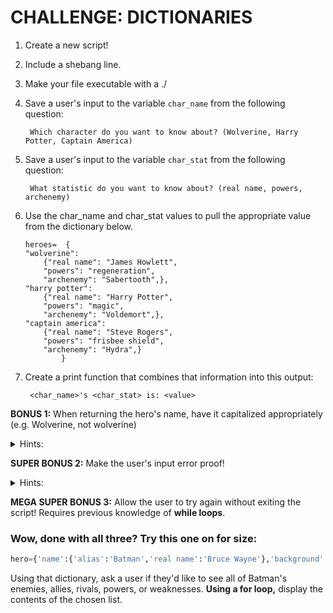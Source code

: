 # CHALLENGE: DICTIONARIES

1. Create a new script!

0. Include a shebang line.

0. Make your file executable with a ./

0. Save a user's input to the variable `char_name` from the following question:

        Which character do you want to know about? (Wolverine, Harry Potter, Captain America)

0. Save a user's input to the variable `char_stat` from the following question:

        What statistic do you want to know about? (real name, powers, archenemy)

0. Use the char_name and char_stat values to pull the appropriate value from the dictionary below.

    ```
    heroes=  {
    "wolverine":
        {"real name": "James Howlett",
        "powers": "regeneration",
        "archenemy": "Sabertooth",},
    "harry potter":
        {"real name": "Harry Potter",
        "powers": "magic",
        "archenemy": "Voldemort",},
    "captain america":
        {"real name": "Steve Rogers",
        "powers": "frisbee shield",
        "archenemy": "Hydra",}
            }
    ```
    
0. Create a print function that combines that information into this output:

        <char_name>'s <char_stat> is: <value>

**BONUS 1:** When returning the hero's name, have it capitalized appropriately (e.g. Wolverine, not wolverine)

<details>
<summary>Hints:</summary>
        
- Use the .**[title](https://docs.python.org/3/library/stdtypes.html#str.title)**() method to capitalize both parts of "harry potter" and "captain america"s names!  
      
</details>

**SUPER BONUS 2:** Make the user's input error proof!

<details>
<summary>Hints:</summary>

- Use the .**[lower](https://docs.python.org/3/library/stdtypes.html#str.lower)**() method so that any input from the user matches the case of `wolverine`,`harry potter`, or `captain america`!

</details>

**MEGA SUPER BONUS 3:** Allow the user to try again without exiting the script! Requires previous knowledge of **while loops**.

### Wow, done with all three? Try this one on for size:

```python
hero={'name':{'alias':'Batman','real name':'Bruce Wayne'},'background':{'origin':'Parents got murdered, got angry. Is super rich.','family':{'parents':'dead','siblings':None},'age':32,'number of deaths':19},'powers':['ninja training','money','batsuit'],'enemies':['joker','two face','scarecrow','poison ivy'],'allies':['cat woman','red robin','nightwing'],'rivals':['joker'],'weaknesses':['poverty','strict moral code']}
```

Using that dictionary, ask a user if they'd like to see all of Batman's enemies, allies, rivals, powers, or weaknesses. **Using a for loop,** display the contents of the chosen list.

<!-- 
```
hero= {"flash":{"speed": "fastest", "intelligence": "lowest", "strength": "lowest"}, "batman":{"speed": "slowest", "intelligence": "highest", "strength": "money"}, "superman":{"speed": "fast", "intelligence": "average", "strength": "strongest"}}

answer= " "

while answer != "q":
  try:
    char_name= input("Which character do you want to know about? (Flash, Batman, Superman) ")

    char_stat= input("What statistic do you want to know about? (strength, speed, or intelligence) ")

    print(f"{char_name.capitalize()}'s {char_stat} is: {hero[char_name][char_stat].capitalize()}")
  except:
    print("You provided incorrect input.")

  answer= input("Press ENTER to choose another hero, or press Q to quit!")
```  
-->
